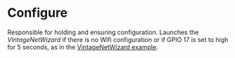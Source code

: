 # Configure

Responsible for holding and ensuring configuration. Launches the _VintageNetWizard_ if there is no Wifi configuration or if GPIO 17 is set to high for 5 seconds, as in the [VintageNetWizard example](https://github.com/nerves-networking/vintage_net_wizard/tree/e9199cad88842543602cdabc12148d509a336c2c).

